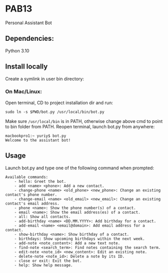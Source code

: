 # PAB13
Personal Assistant Bot

## Dependencies:

Python 3.10

## Install locally

Create a symlink in user bin directory:

### On Mac/Linux:
Open terminal, CD to project installation dir and run:
```
sudo ln -s $PWD/bot.py /usr/local/bin/bot.py
```

Make sure `/usr/local/bin` is in PATH, otherwise change above cmd to point to bin folder from PATH.
Reopen terminal, launch bot.py from anywhere:

```
macbookpro1:~ yuriy$ bot.py
Welcome to the assistant bot!
```
## Usage

Launch bot.py and type one of the following command when prompted:
```
Available commands:
    - hello: Greet the bot.
    - add <name> <phone>: Add a new contact.
    - change-phone <name> <old_phone> <new_phone>: Change an existing contact's phone number.
    - change-email <name> <old_email> <new_email>: Change an existing contact's email address.
    - phone <name>: Show the phone number(s) of a contact.
    - email <name>: Show the email address(es) of a contact.
    - all: Show all contacts.
    - add-birthday <name> <DD.MM.YYYY>: Add birthday for a contact.
    - add-email <name> <email@domain>: Add email address for a contact.
    - show-birthday <name>: Show birthday of a contact.
    - birthdays: Show upcoming birthdays within the next week.
    - add-note <note_content>: Add a new text note.
    - find-note <search_term>: Find notes containing the search term.
    - edit-note <note_id> <new_content>: Edit an existing note.
    - delete-note <note_id>: Delete a note by its ID.
    - close or exit: Exit the bot.
    - help: Show help message.
```